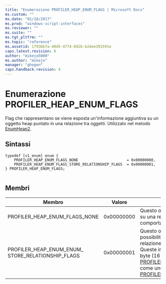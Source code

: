 ```yaml
---
title: "Enumerazione PROFILER_HEAP_ENUM_FLAGS | Microsoft Docs"
ms.custom: ""
ms.date: "01/18/2017"
ms.prod: "windows-script-interfaces"
ms.reviewer: ""
ms.suite: ""
ms.tgt_pltfrm: ""
ms.topic: "reference"
ms.assetid: 17936b7a-40d5-4774-b92b-b24ee391591e
caps.latest.revision: 6
author: "mikejo5000"
ms.author: "mikejo"
manager: "ghogen"
caps.handback.revision: 4
---
```

# Enumerazione PROFILER_HEAP_ENUM_FLAGS
Flag che rappresentano se viene esposta un'informazione aggiuntiva su un oggetto heap puntato in una relazione tra oggetti.  Utilizzato nel metodo [EnumHeap2](../../winscript/reference/iactivescriptprofilercontrol5-enumheap2-method.md).  
  
## Sintassi  
  
```  
typedef [v1_enum] enum {  
    PROFILER_HEAP_ENUM_FLAGS_NONE                      = 0x00000000,  
    PROFILER_HEAP_ENUM_FLAGS_STORE_RELATIONSHIP_FLAGS  = 0x00000001,  
} PROFILER_HEAP_ENUM_FLAGS;  
  
```  
  
## Membri  
  
|Membro|Valore|Descrizione|  
|------------|------------|-----------------|  
|PROFILER\_HEAP\_ENUM\_FLAGS\_NONE|0x00000000|Questo oggetto heap non espone informazioni aggiuntive su una relazione tra oggetti.  Questo oggetto dell'heap si comporta come [IActiveScriptProfilerControl3::HeapEnum](../../winscript/reference/iactivescriptprofilercontrol3-enumheap-method.md).|  
|PROFILER\_HEAP\_ENUM\_ENUM\_ STORE\_RELATIONSHIP\_FLAGS|0x00000001|Questo oggetto heap esporrà informazioni sulla possibilità o meno che un oggetto puntato in una relazione tra oggetti sia un metodo Get o un metodo Set.  Queste informazioni vengono memorizzate nel livello 2 byte \(16 bit\) del campo [PROFILER\_HEAP\_OBJECT\_RELATIONSHIP.relationshipInfo](../../winscript/reference/profiler-heap-object-relationship-structure.md) come uno dei valori di enumerazione [PROFILER\_HEAP\_OBJECT\_RELATIONSHIP\_FLAGS](../../winscript/reference/profiler-heap-object-relationship-flags-enumeration.md).|
